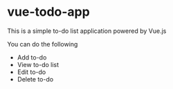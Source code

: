 # vue-todo-app

This is a simple to-do list application powered by Vue.js

You can do the following
- Add to-do
- View to-do list
- Edit to-do
- Delete to-do
